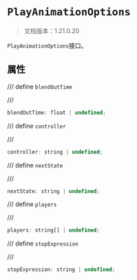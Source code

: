 # `PlayAnimationOptions`

> 文档版本：1.21.0.20

`PlayAnimationOptions`接口。

## 属性

/// define
`blendOutTime`


///

```js
blendOutTime: float | undefined;
```


/// define
`controller`


///

```js
controller: string | undefined;
```


/// define
`nextState`


///

```js
nextState: string | undefined;
```


/// define
`players`


///

```js
players: string[] | undefined;
```


/// define
`stopExpression`


///

```js
stopExpression: string | undefined;
```

